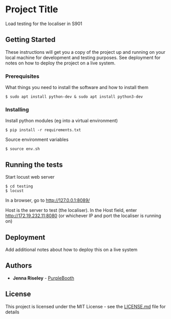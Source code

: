 # Project Title

Load testing for the localiser in S901

## Getting Started

These instructions will get you a copy of the project up and running on your local machine for development and testing purposes. See deployment for notes on how to deploy the project on a live system.

### Prerequisites

What things you need to install the software and how to install them

```
$ sudo apt install python-dev & sudo apt install python3-dev

```

### Installing

Install python modules (eg into a virtual environment)

```
$ pip install -r requirements.txt
```

Source environment variables

```
$ source env.sh
```

## Running the tests

Start locust web server

```
$ cd testing
$ locust
```

In a browser, go to http://127.0.0.1:8089/

Host is the server to test (the localiser). In the Host field, enter http://172.19.232.11:8080 (or whichever IP and port the localiser is running on)


## Deployment

Add additional notes about how to deploy this on a live system


## Authors

* **Jenna Riseley** - [PurpleBooth](https://github.com/PurpleBooth)

## License

This project is licensed under the MIT License - see the [LICENSE.md](LICENSE.md) file for details




